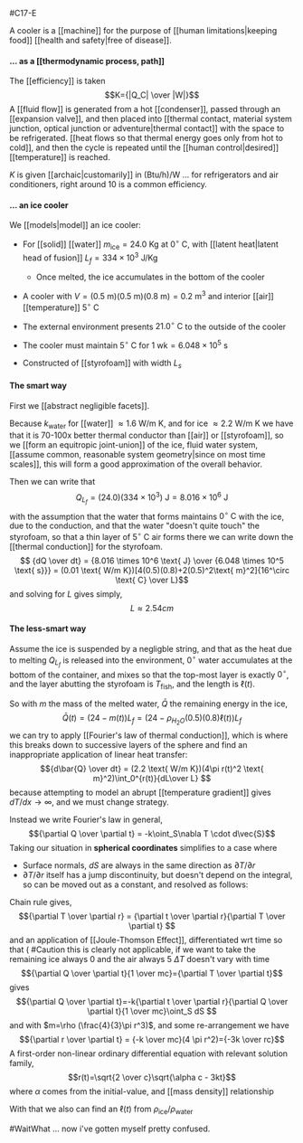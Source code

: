 #C17-E 

A cooler is a [[machine]] for the purpose of [[human limitations|keeping food]] [[health and safety|free of disease]].

#### ... as a [[thermodynamic process, path]]
The [[efficiency]] is taken $$K={|Q_C| \over |W|}$$
A [[fluid flow]] is generated from a hot [[condenser]], passed through an [[expansion valve]], and then placed into [[thermal contact, material system junction, optical junction or adventure|thermal contact]] with the space to be refrigerated. [[heat flows so that thermal energy goes only from hot to cold]], and then the cycle is repeated until the [[human control|desired]] [[temperature]] is reached.

$K$ is given [[archaic|customarily]] in $\text{(Btu/h)/W}$ ... for refrigerators and air conditioners, right around $10$ is a common efficiency.

#### ... an ice cooler
We [[models|model]] an ice cooler: 

- For [[solid]] [[water]] $m_\text{ice}=24.0 \text{ Kg}$ at $0^\circ \text{ C}$, with [[latent heat|latent head of fusion]] $L_f = 334\times 10^3 \text{ J/Kg}$
	- Once melted, the ice accumulates in the bottom of the cooler
- A cooler with $V = (0.5 \text{ m})(0.5 \text{ m})(0.8 \text{ m})=0.2\text{ m}^3$ and interior [[air]] [[temperature]] $5^\circ \text{ C}$
- The external environment presents $21.0^\circ \text{ C}$ to the outside of the cooler
- The cooler must maintain $5^\circ \text{ C}$ for $1 \text{ wk} = 6.048\times 10^5 \text{ s}$

- Constructed of [[styrofoam]] with width $L_s$ 

#### The smart way
First we [[abstract negligible facets]]. 

Because $k_\text{water}$ for [[water]] $\approx 1.6 \text{ W/m K}$, and for ice $\approx 2.2\text{ W/m K}$ we have that it is 70-100x better thermal conductor than [[air]] or [[styrofoam]], so we [[form an equitropic joint-union]] of the ice, fluid water system, [[assume common, reasonable system geometry|since on most time scales]], this will form a good approximation of the overall behavior.

Then we can write that $$Q_{L_f} = (24.0)(334\times 10^3) \text{ J} = 8.016\times10^6 \text{ J}$$ with the assumption that the water that forms maintains $0^\circ \text{ C}$ with the ice, due to the conduction, and that the water "doesn't quite touch" the styrofoam, so that a thin layer of $5^\circ \text{ C}$ air forms there we can write down the [[thermal conduction]] for the styrofoam. $$ {dQ \over dt} = {8.016 \times 10^6 \text{ J} \over {6.048 \times 10^5 \text{ s}}} = (0.01 \text{ W/m K})[4(0.5)(0.8)+2(0.5)^2\text{ m}^2]{16^\circ \text{ C} \over L}$$
and solving for $L$ gives simply, $$L\approx 2.54 cm$$
#### The less-smart way
Assume the ice is suspended by a negligble string, and that as the heat due to melting $Q_{L_f}$ is released into the environment, $0^\circ$ water accumulates at the bottom of the container, and mixes so that the top-most layer is exactly $0^\circ$, and the layer abutting the styrofoam is $T_\text{fish}$, and the length is $\ell(t)$.

So with $m$ the mass of the melted water, $\bar{Q}$ the remaining energy in the ice, $$\bar{Q}(t)=(24-m(t))L_f=(24-\rho_{H_2O}(0.5)(0.8)\ell(t))L_f$$
we can try to apply [[Fourier's law of thermal conduction]], which is where this breaks down to successive layers of the sphere and find an inappropriate application of linear heat transfer:$${d\bar{Q} \over dt} = (2.2 \text{ W/m K})(4\pi r(t)^2 \text{ m}^2)\int_0^{r(t)}{dL\over L} $$
because attempting to model an abrupt [[temperature gradient]] gives $dT/dx \rightarrow \infty$, and we must change strategy.

Instead we write Fourier's law in general, $${\partial Q \over \partial t} = -k\oint_S\nabla T \cdot d\vec{S}$$
Taking our situation in **spherical coordinates** simplifies to a case where 
- Surface normals, $dS$ are always in the same direction as $\partial T / \partial r$ 
- $\partial T / \partial r$ itself has a jump discontinuity, but doesn't depend on the integral, so can be moved out as a constant, and resolved as follows:

Chain rule gives,
$${\partial T \over \partial r} = {\partial t \over \partial r}{\partial T \over \partial t} $$
and an application of [[Joule-Thomson Effect]], differentiated wrt time so that ( #Caution 
 this is clearly not applicable, if we want to take the remaining ice always $0$ and the air always $5$ $\Delta T$ doesn't vary with time $${\partial Q \over \partial t}{1 \over mc}={\partial T \over \partial t}$$ gives $${\partial Q \over \partial t}=-k{\partial t \over \partial r}{\partial Q \over \partial t}{1 \over mc}\oint_S dS $$
and with $m=\rho (\frac{4}{3}\pi r^3)$, and some re-arrangement we have $${\partial r \over \partial t} = {-k \over mc}(4 \pi r^2)={-3k \over rc}$$
A first-order non-linear ordinary differential equation with relevant solution family, $$r(t)=\sqrt{2 \over c}\sqrt{\alpha c - 3kt}$$ where $\alpha$ comes from the initial-value, and [[mass density]] relationship

With that we also can find an $\ell(t)$ from $\rho_\text{ice} / \rho_\text{water}$ 

#WaitWhat ... now i've gotten myself pretty confused.